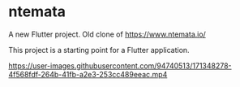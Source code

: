 # ntemata

A new Flutter project. Old clone of https://www.ntemata.io/

This project is a starting point for a Flutter application.



https://user-images.githubusercontent.com/94740513/171348278-4f568fdf-264b-41fb-a2e3-253cc489eeac.mp4


